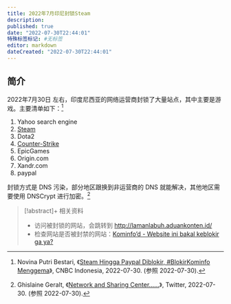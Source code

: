 ```yaml
---
title: 2022年7月印尼封锁Steam
description:
published: true
date: "2022-07-30T22:44:01"
特殊标签标记: #无标签
editor: markdown
dateCreated: "2022-07-30T22:44:01"
---
```


## 简介

2022年7月30日 左右，印度尼西亚的网络运营商封锁了大量站点，其中主要是游戏。主要清单如下：[^359795]

[^359795]: Novina Putri Bestari, 《[Steam Hingga Paypal Diblokir, #BlokirKominfo Menggema](https://web.archive.org/web/20220730145041/https://www.cnbcindonesia.com/tech/20220730111859-37-359795/steam-hingga-paypal-diblokir-blokirkominfo-menggema)》, CNBC Indonesia, 2022-07-30. (参照 2022-07-30).

1.  Yahoo search engine
2.  [Steam][]
3.  Dota2
4.  [Counter-Strike][CSGO]
5.  EpicGames
6.  Origin.com
7.  Xandr.com
8.  paypal

[Steam]: /game/数字分发平台/Steam.md
[CSGO]: /game/CSGO.md

封锁方式是 DNS 污染，部分地区跟换到非运营商的 DNS 就能解决，其他地区需要使用 DNSCrypt 进行加密。[^Ghis_Geralt]

[^Ghis_Geralt]: Ghislaine Geralt, 《[Network and Sharing Center……](https://web.archive.org/web/20220730114820/https://twitter.com/Ghis_Geralt/status/1553145617232211968)》, Twitter, 2022-07-30. (参照 2022-07-30).

> [!abstract]+ 相关资料
>
> +   访问被封锁的网站，会跳转到 <http://lamanlabuh.aduankonten.id/>
> +   检查网站是否被封禁的网站：[Kominfo’d - Website ini bakal keblokir ga ya?](https://kominfod.angelo.fyi)
